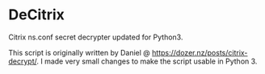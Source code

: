 # DeCitrix
Citrix ns.conf secret decrypter updated for Python3.

This script is originally written by Daniel @ https://dozer.nz/posts/citrix-decrypt/. I made very small changes to make the script usable in Python 3.
